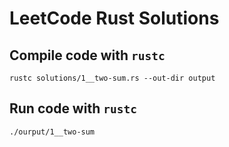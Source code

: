 # LeetCode Rust Solutions

## Compile code with `rustc`

```shell
rustc solutions/1__two-sum.rs --out-dir output
```

## Run code with `rustc`

```shell
./ourput/1__two-sum
```
